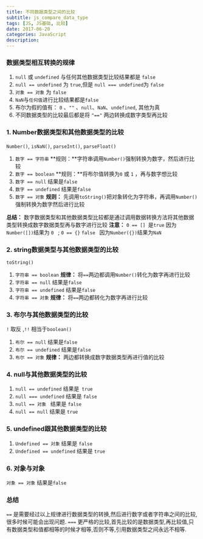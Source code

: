 ```yaml
---
title: 不同数据类型之间的比较
subtitle: js_compare_data_type
tags: [JS, JS基础, 比较]
date: 2017-06-20
categories: JavaScript
description:
---
```


### 数据类型相互转换的规律

1. `null` 或 `undefined` 与任何其他数据类型比较结果都是 `false`
2. `null == undefined`  为 `true`,但是 `null === undefined`为 `false`
3. `对象 == 对象`  为 `false`
4. `NaN`与`任何值`进行比较结果都是`false`
5. 布尔为假的值有： `0` 、`""` 、`null`、`NaN`、`undefined`,  其他为真
6. 不同数据类型的比较最后都是将 `"=="` 两边转换成数字类型再比较

<!--more-->

### 1. Number数据类型和其他数据类型的比较

`Number()`, `isNaN()`, `parseInt()`, `parseFloat()`

1. `数字 == 字符串`        **规则：**字符串调用`Number()`强制转换为数字，然后进行比较
2. `数字 == boolean`      **规则：**将布尔值转换为`0` 或 `1` ，再与数字想比较
3. `数字 == null`         结果是`false`
4. `数字 == undefined`    结果是`false`
5. `数字 == 对象`       **规则：** 先调用`toString()`把对象转化为字符串，再调用`Number()`强制转换为数字然后进行比较

**总结：** 数字数据类型和其他数据类型比较都是通过调用数据转换方法将其他数据类型转换成数字数据类型再与数字进行比较
**注意：** `0 == [] `是`true` 因为`Number([])`结果为 `0 ` ;  `0 == {}`  `false ` 因为`Number({})`结果为`NaN`

### 2. string数据类型与其他数据类型的比较

`toString()`

1. `字符串 == boolean`  **规律：** 将` == `两边都调用`Number()`转化为数字再进行比较
2. `字符串 == null`        结果是`false`
3. `字符串 == undefined`   结果是`false`
4. `字符串 == 对象`        **规律：** 将` == `两边都转化为数字再进行比较

### 3. 布尔与其他数据类型的比较

`!` 取反 ,`!!` 相当于`boolean()`

1. `布尔 == null`         结果是`false`
2. `布尔 == undefined`    结果是`false`
3. `布尔 == 对象`       **规律：** 两边都转换成数字数据类型再进行值的比较

### 4. null与其他数据类型的比较

1. `null == undefined`     结果是` true`
2. `null === undefined`     结果是 `false`
3. `null == 对象 `         结果是 `false`
4. `null == null`           结果是 `true`

### 5. undefined跟其他数据类型的比较

1. `Undefined == 对象`  结果是 `false`
2. `Undefined == undefined`    结果是 `true`

### 6. 对象与对象
`对象 == 对象`    结果是`false`

### 总结

`==` 是需要经过以上规律进行数据类型的转换,然后进行数字或者字符串之间的比较,很多时候可能会出现问题.
`===` 更严格的比较,首先比较的是数据类型,再比较值,只有数据类型和值都相等的时候才相等,否则不等,引用数据类型之间永远不相等.